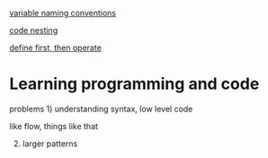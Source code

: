 [variable naming conventions](naming.md)

[code nesting](nesting.md)

[define first, then operate](define-operate.md)





# Learning programming and code

problems 1) understanding syntax, low level code

like flow, things like that

2) larger patterns
